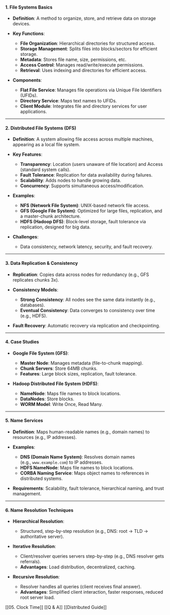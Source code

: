 #### **1. File Systems Basics**

- **Definition**: A method to organize, store, and retrieve data on storage devices.

- **Key Functions**:
    - **File Organization**: Hierarchical directories for structured access.
    - **Storage Management**: Splits files into blocks/sectors for efficient storage.
    - **Metadata**: Stores file name, size, permissions, etc.
    - **Access Control**: Manages read/write/execute permissions.
    - **Retrieval**: Uses indexing and directories for efficient access.

- **Components**:
    - **Flat File Service**: Manages file operations via Unique File Identifiers (UFIDs).
    - **Directory Service**: Maps text names to UFIDs.
    - **Client Module**: Integrates file and directory services for user applications.


---

#### **2. Distributed File Systems (DFS)**

- **Definition**: A system allowing file access across multiple machines, appearing as a local file system.

- **Key Features**:
    - **Transparency**: Location (users unaware of file location) and Access (standard system calls).
    - **Fault Tolerance**: Replication for data availability during failures.
    - **Scalability**: Adds nodes to handle growing data.
    - **Concurrency**: Supports simultaneous access/modification.

- **Examples**:
    - **NFS (Network File System)**: UNIX-based network file access.
    - **GFS (Google File System)**: Optimized for large files, replication, and a master-chunk architecture.
    - **HDFS (Hadoop DFS)**: Block-level storage, fault tolerance via replication, designed for big data.

- **Challenges**:
    - Data consistency, network latency, security, and fault recovery.

---

#### **3. Data Replication & Consistency**

- **Replication**: Copies data across nodes for redundancy (e.g., GFS replicates chunks 3x).

- **Consistency Models**:
    - **Strong Consistency**: All nodes see the same data instantly (e.g., databases).
    - **Eventual Consistency**: Data converges to consistency over time (e.g., HDFS).

- **Fault Recovery**: Automatic recovery via replication and checkpointing.

---

#### **4. Case Studies**

- **Google File System (GFS)**:
    - **Master Node**: Manages metadata (file-to-chunk mapping).
    - **Chunk Servers**: Store 64MB chunks.
    - **Features**: Large block sizes, replication, fault tolerance.

- **Hadoop Distributed File System (HDFS)**:
    - **NameNode**: Maps file names to block locations.
    - **DataNodes**: Store blocks.
    - **WORM Model**: Write Once, Read Many.

---

#### **5. Name Services**

- **Definition**: Maps human-readable names (e.g., domain names) to resources (e.g., IP addresses).

- **Examples**:
    - **DNS (Domain Name System)**: Resolves domain names (e.g., `www.example.com`) to IP addresses.
    - **HDFS NameNode**: Maps file names to block locations.
    - **CORBA Naming Service**: Maps object names to references in distributed systems.

- **Requirements**: Scalability, fault tolerance, hierarchical naming, and trust management.

---

#### **6. Name Resolution Techniques**

- **Hierarchical Resolution**:
    - Structured, step-by-step resolution (e.g., DNS: root → TLD → authoritative server).

- **Iterative Resolution**:
    - Client/resolver queries servers step-by-step (e.g., DNS resolver gets referrals).
    - **Advantages**: Load distribution, decentralized, caching.

- **Recursive Resolution**:
    - Resolver handles all queries (client receives final answer).
    - **Advantages**: Simplified client interaction, faster responses, reduced root server load.


[[05. Clock Time]]
[[Q & A]]
[[Distributed Guide]]